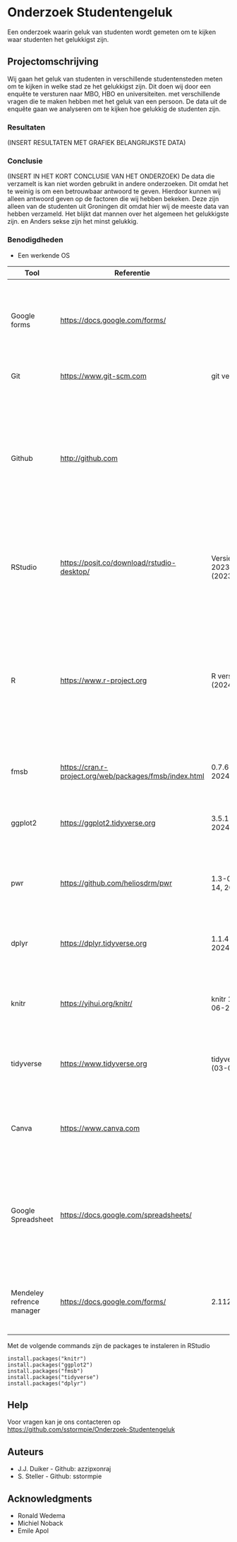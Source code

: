 # Onderzoek Studentengeluk

Een onderzoek waarin geluk van studenten wordt gemeten om te kijken waar studenten het gelukkigst zijn.

## Projectomschrijving

Wij gaan het geluk van studenten in verschillende studentensteden meten om te kijken in welke stad ze het gelukkigst zijn. Dit doen wij door een enquête te versturen naar MBO, HBO en universiteiten. met verschillende vragen die te maken hebben met het geluk van een persoon. De data uit de enquête gaan we analyseren om te kijken hoe gelukkig de studenten zijn.

### Resultaten
(INSERT RESULTATEN MET GRAFIEK BELANGRIJKSTE DATA)


### Conclusie
(INSERT IN HET KORT CONCLUSIE VAN HET ONDERZOEK)
De data die verzamelt is kan niet worden gebruikt in andere onderzoeken. Dit omdat het te weinig is om een betrouwbaar antwoord te geven. Hierdoor kunnen wij alleen antwoord geven
op de factoren die wij hebben bekeken. Deze zijn alleen van de studenten uit Groningen dit omdat hier wij de meeste data van hebben verzameld. Het blijkt dat mannen over het algemeen het gelukkigste zijn. en Anders sekse zijn het minst gelukkig.
### Benodigdheden

* Een werkende OS

| Tool                	| Referentie                                              	| Versie                               	| Waarom                                                                                                                                                                                       	|
|---------------------	|---------------------------------------------------------	|--------------------------------------	|----------------------------------------------------------------------------------------------------------------------------------------------------------------------------------------------	|
| Google forms        	| https://docs.google.com/forms/                          	|                                      	| Gebruikt om een enquête te maken die gebruikers vriendelijk is en een netjes csv bestand geeft als output.                                                                                   	|
| Git                 	| https://www.git-scm.com                                 	| git version 2.44.0                   	| Git wordt gebruikt voor version control                                                                                                                                                      	|
| Github              	| http://github.com                                       	|                                      	| De gehele data set, logboeken en protocol staan op github omdat dit een netjese en goed navigeerbare omgeving maakt zodat iemand ook alles in 1 keer kan downloaden en bekijken.             	|
| RStudio             	| https://posit.co/download/rstudio-desktop/              	| Versie 2023.12.1+402 (2023.12.1+402) 	| Dit programma gebruiken we om ons RMarkdown document te maken wat uiteindelijk ons eindproduct is geworden.                                                                                  	|
| R                   	| https://www.r-project.org                               	| R version 4.3.3 (2024-02-29)         	| R staat mensen toe om vaardig grote hoeveelheden gegevens te verwerken, publicatie-waardige visualisaties te genereren, en een reeks statistische en analytische computertaken uit te voeren 	|
| fmsb                	| https://cran.r-project.org/web/packages/fmsb/index.html 	| 0.7.6 (03-06-2024)                   	| Wij gebruiken deze voor het maken van radar plots                                                                                                                                            	|
| ggplot2             	| https://ggplot2.tidyverse.org                           	| 3.5.1 (03-06-2024)                   	| Deze package wordt om plotjes in dit document duidelijker en netjeser te maken                                                                                                               	|
| pwr                 	| https://github.com/heliosdrm/pwr                        	| 1.3-0 (October 14, 2022)             	| per wordt gebruikt om statistische analyze te doen zoals een t test                                                                                                                          	|
| dplyr               	| https://dplyr.tidyverse.org                             	| 1.1.4 (03-06-2024)                   	| dplyr geeft andere commando's die niet in de standaard versie van R zit.                                                                                                                     	|
| knitr               	| https://yihui.org/knitr/                                	| knitr 1.47 (03-06-2024)              	| Knitr is gebruikt om dingen aan te passen die in de geknitte versie komen                                                                                                                    	|
| tidyverse           	|  https://www.tidyverse.org                              	| tidyverse 1.3.0 (03-06-2024)         	| Tidyverse wordt gebruikt om verschillende dingen aan te passen in potjes                                                                                                                     	|
| Canva               	| https://www.canva.com                                   	|                                      	| Canva is gebruikt om posters te maken met qr codes die de enquete openen                                                                                                                     	|
| Google  Spreadsheet  	|    https://docs.google.com/spreadsheets/                	|                                      	| De antwoorden van de Google forms worden hier in een spreadsheet gezet en deze kan via een download knop omgezet worden in een csv file.                                                     	|
| Mendeley refrence manager   	| [https://docs.google.com/forms/ ](https://www.mendeley.com/reference-management/reference-manager/)    |   2.112.2                     	| Gebruikt om een alle literatuur netjes te ordenen en goed te refrencen                                                                                   	|

Met de volgende commands zijn de packages te instaleren in RStudio
```
install.packages("knitr")
install.packages("ggplot2")
install.packages("fmsb")
install.packages("tidyverse")
install.packages("dplyr")
```
## Help

Voor vragen kan je ons contacteren op https://github.com/sstormpie/Onderzoek-Studentengeluk


## Auteurs

* J.J. Duiker - Github: azzipxonraj
* S. Steller - Github: sstormpie


## Acknowledgments

* Ronald Wedema
* Michiel Noback
* Emile Apol
